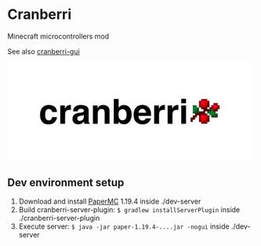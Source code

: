 # Cranberri
Minecraft microcontrollers mod

See also [cranberri-gui](https://github.com/JupiterPi/cranberri-gui)

![Cranberri logo](logo.png)

## Dev environment setup

1. Download and install [PaperMC](https://papermc.io/downloads/paper) 1.19.4 inside ./dev-server
2. Build cranberri-server-plugin: `$ gradlew installServerPlugin` inside ./cranberri-server-plugin
3. Execute server: `$ java -jar paper-1.19.4-....jar -nogui` inside ./dev-server
